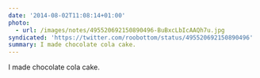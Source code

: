 ```yaml
---
date: '2014-08-02T11:08:14+01:00'
photo:
  - url: /images/notes/495520692150890496-BuBxcLbIcAAQh7u.jpg
syndicated: 'https://twitter.com/roobottom/status/495520692150890496'
summary: I made chocolate cola cake.
---
```

I made chocolate cola cake. 
